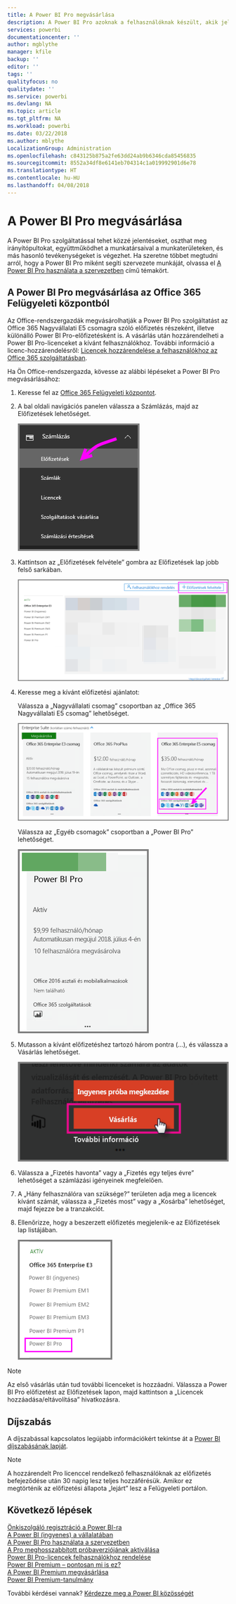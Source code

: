 ```yaml
---
title: A Power BI Pro megvásárlása
description: A Power BI Pro azoknak a felhasználóknak készült, akik jelentéseket tesznek közzé, irányítópultokat osztanak meg, munkaterületeken dolgoznak együtt kollégáikkal, és egyéb ehhez kapcsolódó tevékenységeket végeznek.
services: powerbi
documentationcenter: ''
author: mgblythe
manager: kfile
backup: ''
editor: ''
tags: ''
qualityfocus: no
qualitydate: ''
ms.service: powerbi
ms.devlang: NA
ms.topic: article
ms.tgt_pltfrm: NA
ms.workload: powerbi
ms.date: 03/22/2018
ms.author: mblythe
LocalizationGroup: Administration
ms.openlocfilehash: c843125b875a2fe63dd24ab9b6346cda85456835
ms.sourcegitcommit: 8552a34df8e6141eb704314c1a019992901d6e78
ms.translationtype: HT
ms.contentlocale: hu-HU
ms.lasthandoff: 04/08/2018
---
```

# <a name="purchasing-power-bi-pro"></a>A Power BI Pro megvásárlása

A Power BI Pro szolgáltatással tehet közzé jelentéseket, oszthat meg irányítópultokat, együttműködhet a munkatársaival a munkaterületeken, és más hasonló tevékenységeket is végezhet. Ha szeretne többet megtudni arról, hogy a Power BI Pro miként segíti szervezete munkáját, olvassa el [A Power BI Pro használata a szervezetben](service-admin-power-bi-pro-in-your-organization.md) című témakört.

## <a name="purchasing-power-bi-pro-through-office-365-admin-center"></a>A Power BI Pro megvásárlása az Office 365 Felügyeleti központból

Az Office-rendszergazdák megvásárolhatják a Power BI Pro szolgáltatást az Office 365 Nagyvállalati E5 csomagra szóló előfizetés részeként, illetve különálló Power BI Pro-előfizetésként is. A vásárlás után hozzárendelheti a Power BI Pro-licenceket a kívánt felhasználókhoz. További információ a licenc-hozzárendelésről: [Licencek hozzárendelése a felhasználókhoz az Office 365 szolgáltatásban](https://support.office.com/en-us/article/assign-licenses-to-users-in-office-365-for-business-997596b5-4173-4627-b915-36abac6786dc?ui=en-US&rs=en-US&ad=US).

Ha Ön Office-rendszergazda, kövesse az alábbi lépéseket a Power BI Pro megvásárlásához:

1. Keresse fel az [Office 365 Felügyeleti központot](https://portal.office.com/adminportal/home#/homepage).
2. A bal oldali navigációs panelen válassza a Számlázás, majd az Előfizetések lehetőséget.

    ![navigációs panel](media/service-admin-purchasing-power-bi-pro/service-purchasing-power-bi-pro/service-purchasing-power-bi-pro-01.png)

3. Kattintson az „Előfizetések felvétele” gombra az Előfizetések lap jobb felső sarkában.

    ![előfizetés](media/service-admin-purchasing-power-bi-pro/service-purchasing-power-bi-pro/service-purchasing-power-bi-pro-02.png)

4. Keresse meg a kívánt előfizetési ajánlatot:

    Válassza a „Nagyvállalati csomag” csoportban az „Office 365 Nagyvállalati E5 csomag” lehetőséget.

    ![Office E5 csomagra szóló előfizetés](media/service-admin-purchasing-power-bi-pro/service-purchasing-power-bi-pro/service-purchasing-power-bi-pro-03.png)

    Válassza az „Egyéb csomagok” csoportban a „Power BI Pro” lehetőséget.

    ![PBI-előfizetés](media/service-admin-purchasing-power-bi-pro/service-purchasing-power-bi-pro/service-purchasing-power-bi-pro-04.png)

5. Mutasson a kívánt előfizetéshez tartozó három pontra (…), és válassza a Vásárlás lehetőséget.

    ![Vásárlás](media/service-admin-purchasing-power-bi-pro/service-purchasing-power-bi-pro/service-purchasing-power-bi-pro-05.png)

6. Válassza a „Fizetés havonta” vagy a „Fizetés egy teljes évre” lehetőséget a számlázási igényeinek megfelelően.
7. A „Hány felhasználóra van szüksége?” területen adja meg a licencek kívánt számát, válassza a „Fizetés most” vagy a „Kosárba” lehetőséget, majd fejezze be a tranzakciót.
8. Ellenőrizze, hogy a beszerzett előfizetés megjelenik-e az Előfizetések lap listájában.

   ![Beszerzett előfizetés](media/service-admin-purchasing-power-bi-pro/service-purchasing-power-bi-pro/service-purchasing-power-bi-pro-06.png)

> [!NOTE]
> Az első vásárlás után tud további licenceket is hozzáadni. Válassza a Power BI Pro előfizetést az Előfizetések lapon, majd kattintson a „Licencek hozzáadása/eltávolítása” hivatkozásra.
>

## <a name="pricing"></a>Díjszabás

A díjszabással kapcsolatos legújabb információkért tekintse át a [Power BI díjszabásának lapját](https://powerbi.microsoft.com/en-us/pricing/).

> [!NOTE]
> A hozzárendelt Pro licenccel rendelkező felhasználóknak az előfizetés befejeződése után 30 napig lesz teljes hozzáférésük. Amikor ez megtörténik az előfizetési állapota „lejárt” lesz a Felügyeleti portálon.
>

## <a name="next-steps"></a>Következő lépések
[Önkiszolgáló regisztráció a Power BI-ra](service-admin-signing-up-for-power-bi-with-a-new-office-365-trial.md)
<br/>
[A Power BI (ingyenes) a vállalatában](service-admin-service-free-in-your-organization.md)
<br/>
[A Power BI Pro használata a szervezetben](service-admin-power-bi-pro-in-your-organization.md)
<br/>
[A Pro meghosszabbított próbaverziójának aktiválása](service-extended-pro-trial.md)
<br/>
[Power BI Pro-licencek felhasználókhoz rendelése](service-admin-assigning-power-bi-pro-licenses.md)
<br/>
[Power BI Premium – pontosan mi is ez?](service-admin-premium-manage.md)
<br/>
[A Power BI Premium megvásárlása](service-admin-premium-purchase.md)
<br/>
[Power BI Premium-tanulmány](https://aka.ms/pbipremiumwhitepaper)

További kérdései vannak? [Kérdezze meg a Power BI közösségét](https://community.powerbi.com/)
